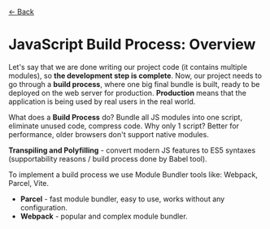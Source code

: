 [&larr; Back](./README.md)

# JavaScript Build Process: Overview

Let's say that we are done writing our project code (it contains multiple modules), so **the development step is complete**. Now, our project needs to go through a **build process**, where one big final bundle is built, ready to be deployed on the web server for production. **Production** means that the application is being used by real users in the real world.

What does a **Build Process** do? Bundle all JS modules into one script, eliminate unused code, compress code. Why only 1 script? Better for performance, older browsers don't support native modules.

**Transpiling and Polyfilling** - convert modern JS features to ES5 syntaxes (supportability reasons / build process done by Babel tool).

To implement a build process we use Module Bundler tools like: Webpack, Parcel, Vite.

- **Parcel** - fast module bundler, easy to use, works without any configuration.
- **Webpack** - popular and complex module bundler.

<br>
